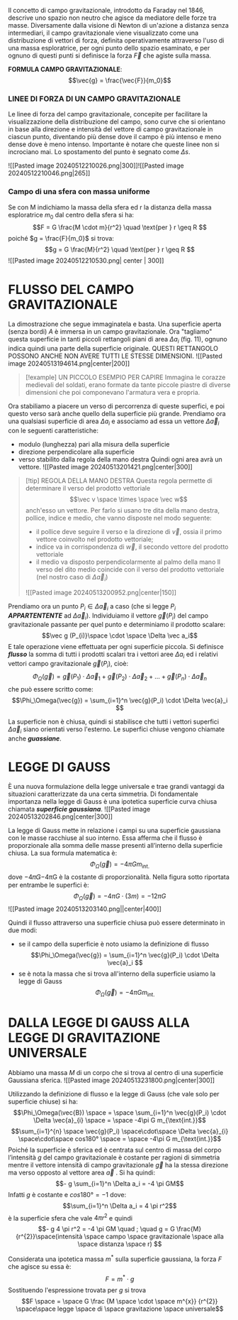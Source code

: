  Il concetto di campo gravitazionale, introdotto da Faraday nel 1846, descrive uno spazio non neutro che agisce da mediatore delle forze tra masse. Diversamente dalla visione di Newton di un'azione a distanza senza intermediari, il campo gravitazionale viene visualizzato come una distribuzione di vettori di forza, definita operativamente attraverso l'uso di una massa esploratrice, per ogni punto dello spazio esaminato, e per ognuno di questi punti si definisce la forza $\overrightarrow{F}$ che agiste sulla massa.

**FORMULA CAMPO GRAVITAZIONALE**:
$$\vec{g} = \frac{\vec{F}}{m_0}$$

### LINEE DI FORZA DI UN CAMPO GRAVITAZIONALE
Le linee di forza del campo gravitazionale, concepite per facilitare la visualizzazione della distribuzione del campo, sono curve che si orientano in base alla direzione e intensità del vettore di campo gravitazionale in ciascun punto, diventando più dense dove il campo è più intenso e meno dense dove è meno intenso. Importante è notare che queste linee non si incrociano mai.
Lo spostamento del punto è segnato come $\Delta s$.

  ![[Pasted image 20240512210026.png|300]]![[Pasted image 20240512210046.png|265]]

### Campo di una sfera con massa uniforme
Se con M indichiamo la massa della sfera ed r la distanza della massa esploratrice $m_0$ dal centro della sfera si ha:
$$F = G \frac{M \cdot m}{r^2} \quad \text{per } r \geq R
$$
poiché $g = \frac{F}{m_0}$ si trova:
$$g = G \frac{M}{r^2} \quad \text{per } r \geq R
$$
![[Pasted image 20240512210530.png| center | 300]]


# FLUSSO DEL CAMPO GRAVITAZIONALE
La dimostrazione che segue immaginatela e basta.
Una superficie aperta (senza bordi) $A$ è immersa in un campo gravitazionale. Ora "tagliamo" questa superficie in tanti piccoli rettangoli piani di area $\Delta a_i$ (fig. 11), ognuno indica quindi una parte della superficie originale. QUESTI RETTANGOLO POSSONO ANCHE NON AVERE TUTTI LE STESSE DIMENSIONI.
![[Pasted image 20240513194614.png|center|200]]

>[!example] UN PICCOLO ESEMPIO PER CAPIRE
>Immagina le corazze medievali del soldati, erano formate da tante piccole piastre di diverse dimensioni che poi componevano l'armatura vera e propria.

Ora stabiliamo a piacere un verso di percorrenza di queste superfici, e poi questo verso sarà anche quello della superficie più grande.
Prendiamo ora una qualsiasi superficie di area $\Delta a_i$ e associamo ad essa un vettore $\Delta \vec a_i$ con le seguenti caratteristiche:
- modulo (lunghezza) pari alla misura della superficie
- direzione perpendicolare alla superficie
- verso stabilito dalla regola della mano destra
Quindi ogni area avrà un vettore.
![[Pasted image 20240513201421.png|center|300]]


>[!tip] REGOLA DELLA MANO DESTRA
>Questa regola permette di determinare il verso del prodotto vettoriale $$\vec v \space \times \space \vec w$$ anch'esso un vettore.
>Per farlo si usano tre dita della mano destra, pollice, indice e medio, che vanno disposte nel modo seguente:
>- il pollice deve seguire il verso e la direzione di $\vec v$, ossia il primo vettore coinvolto nel prodotto vettoriale;
>- indice va in corrispondenza di $\vec w$, il secondo vettore del prodotto vettoriale
>- il medio va disposto perpendicolarmente al palmo della mano
>ll verso del dito medio coincide con il verso del prodotto vettoriale (nel nostro caso di  $\Delta \vec a_i$)
>
>![[Pasted image 20240513200952.png|center|150]]

Prendiamo ora un punto $P_{i} \in \Delta \vec a_i$ a caso (che si legge $P_i$ ***APPARTENTENTE*** ad $\Delta \vec a_i$).
Individuiamo il vettore $\vec g (P_i)$ del campo gravitazionale passante per quel punto e determiniamo il prodotto scalare: $$\vec g (P_{i)}\space \cdot \space \Delta \vec a_i$$
E tale operazione viene effettuata per ogni superficie piccola.
Si definisce ***flusso*** la somma di tutti i prodotti scalari tra i vettori aree $\Delta a_{i}$ ed i relativi vettori campo gravitazionale $\vec g (P_i)$, cioè:
$$\Phi_\Omega(\vec{g}) = \vec{g}(P_1) \cdot \Delta \vec{a}_1 + \vec{g}(P_2) \cdot \Delta \vec{a}_2 + \ldots + \vec{g}(P_n) \cdot \Delta \vec{a}_n
$$
che può essere scritto come:
$$\Phi_\Omega(\vec{g}) = \sum_{i=1}^n \vec{g}(P_i) \cdot \Delta \vec{a}_i
$$

La superficie non è chiusa, quindi si stabilisce che tutti i vettori superfici $\Delta \vec a_i$ siano orientati verso l'esterno. Le superfici chiuse vengono chiamate anche ***guassiane***.


# LEGGE DI GAUSS
È una nuova formulazione della legge universale e trae grandi vantaggi da situazioni caratterizzate da una certa simmetria. Di fondamentale importanza nella legge di Gauss è una ipotetica superficie curva chiusa chiamata ***superficie gaussiana***. 
![[Pasted image 20240513202846.png|center|300]]

La legge di Gauss mette in relazione i campi su una superficie gaussiana con le masse racchiuse al suo interno. Essa afferma che il flusso è proporzionale alla somma delle masse presenti all’interno della superficie chiusa. La sua formula matematica è:
$$\Phi_\Omega(\vec{g}) = -4\pi G m_{\text{int.}}$$
dove −4𝜋𝐺−4πG è la costante di proporzionalità.
Nella figura sotto riportata per entrambe le superfici è:
$$\Phi_\Omega(\vec{g}) = -4\pi G \cdot (3m) = -12\pi G$$
![[Pasted image 20240513203140.png||center|400]]

Quindi il flusso attraverso una superficie chiusa può essere determinato in due modi:
- se il campo della superficie è noto usiamo la definizione di flusso $$\Phi_\Omega(\vec{g}) = \sum_{i=1}^n \vec{g}(P_i) \cdot \Delta \vec{a}_i
$$
- se è nota la massa che si trova all'interno della superficie usiamo la legge di Gauss $$\Phi_\Omega(\vec{g}) = -4\pi G m_{\text{int.}}$$
# DALLA LEGGE DI GAUSS ALLA LEGGE DI GRAVITAZIONE UNIVERSALE
Abbiamo una massa $M$ di un corpo che si trova al centro di una superficie Gaussiana sferica.
![[Pasted image 20240513231800.png|center|300]]

Utilizzando la definizione di flusso e la legge di Gauss (che vale solo per superficie chiuse) si ha:
$$\Phi_\Omega(\vec{B}) \space = \space \sum_{i=1}^n \vec{g}(P_i) \cdot \Delta \vec{a}_{i} \space = \space -4\pi G m_{\text{int.}}$$
$$\sum_{i=1}^{n} \space \vec{g}(P_i) \space\cdot\space \Delta \vec{a}_{i} \space\cdot\space cos180° \space = \space -4\pi G m_{\text{int.}}$$
Poiché la superficie è sferica ed è centrata sul centro di massa del corpo l’intensità $g$ del campo gravitazionale è costante per ragioni di simmetria mentre il vettore intensità di campo gravitazionale $\vec g$ ha la stessa direzione ma verso opposto al vettore area $\vec a$ . Si ha quindi:
$$- g \sum_{i=1}^n \Delta a_i = -4 \pi GM$$
Infatti $g$ è costante e $cos180° = -1$ dove: 
$$\sum_{i=1}^n \Delta a_i = 4 \pi r^2$$
è la superficie sfera che vale $4\pi r^2$ e quindi
$$- g 4 \pi r^2 = -4 \pi GM \quad ; \quad g = G \frac{M}{r^{2}}\space(intensità \space campo \space gravitazionale \space alla \space distanza \space r)
$$

Considerata una ipotetica massa $m^*$ sulla superficie gaussiana, la forza $F$ che agisce su essa è:
$$F = m^* \cdot g
$$
Sostituendo l'espressione trovata per $g$ si trova
$$F \space = \space G \frac {M \space \cdot \space m^{x}} {r^{2}} \space\space legge \space di \space gravitazione \space universale$$